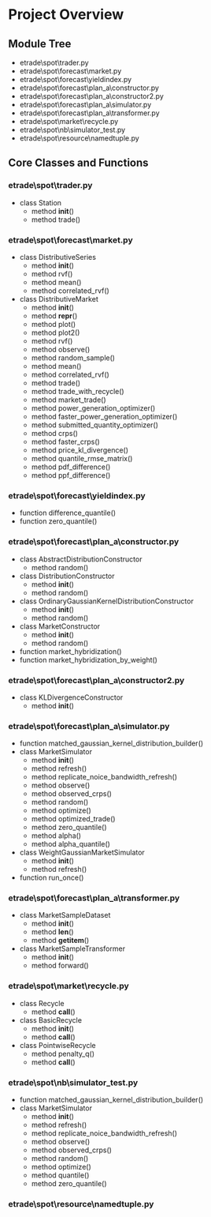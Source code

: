 # Project Overview

## Module Tree

- etrade\spot\trader.py
- etrade\spot\forecast\market.py
- etrade\spot\forecast\yieldindex.py
- etrade\spot\forecast\plan_a\constructor.py
- etrade\spot\forecast\plan_a\constructor2.py
- etrade\spot\forecast\plan_a\simulator.py
- etrade\spot\forecast\plan_a\transformer.py
- etrade\spot\market\recycle.py
- etrade\spot\nb\simulator_test.py
- etrade\spot\resource\namedtuple.py

## Core Classes and Functions

### etrade\spot\trader.py

- class Station
    - method __init__()
    - method trade()

### etrade\spot\forecast\market.py

- class DistributiveSeries
    - method __init__()
    - method rvf()
    - method mean()
    - method correlated_rvf()
- class DistributiveMarket
    - method __init__()
    - method __repr__()
    - method plot()
    - method plot2()
    - method rvf()
    - method observe()
    - method random_sample()
    - method mean()
    - method correlated_rvf()
    - method trade()
    - method trade_with_recycle()
    - method market_trade()
    - method power_generation_optimizer()
    - method faster_power_generation_optimizer()
    - method submitted_quantity_optimizer()
    - method crps()
    - method faster_crps()
    - method price_kl_divergence()
    - method quantile_rmse_matrix()
    - method pdf_difference()
    - method ppf_difference()

### etrade\spot\forecast\yieldindex.py

- function difference_quantile()
- function zero_quantile()

### etrade\spot\forecast\plan_a\constructor.py

- class AbstractDistributionConstructor
    - method random()
- class DistributionConstructor
    - method __init__()
    - method random()
- class OrdinaryGaussianKernelDistributionConstructor
    - method __init__()
    - method random()
- class MarketConstructor
    - method __init__()
    - method random()
- function market_hybridization()
- function market_hybridization_by_weight()

### etrade\spot\forecast\plan_a\constructor2.py

- class KLDivergenceConstructor
    - method __init__()

### etrade\spot\forecast\plan_a\simulator.py

- function matched_gaussian_kernel_distribution_builder()
- class MarketSimulator
    - method __init__()
    - method refresh()
    - method replicate_noice_bandwidth_refresh()
    - method observe()
    - method observed_crps()
    - method random()
    - method optimize()
    - method optimized_trade()
    - method zero_quantile()
    - method alpha()
    - method alpha_quantile()
- class WeightGaussianMarketSimulator
    - method __init__()
    - method refresh()
- function run_once()

### etrade\spot\forecast\plan_a\transformer.py

- class MarketSampleDataset
    - method __init__()
    - method __len__()
    - method __getitem__()
- class MarketSampleTransformer
    - method __init__()
    - method forward()

### etrade\spot\market\recycle.py

- class Recycle
    - method __call__()
- class BasicRecycle
    - method __init__()
    - method __call__()
- class PointwiseRecycle
    - method penalty_q()
    - method __call__()

### etrade\spot\nb\simulator_test.py

- function matched_gaussian_kernel_distribution_builder()
- class MarketSimulator
    - method __init__()
    - method refresh()
    - method replicate_noice_bandwidth_refresh()
    - method observe()
    - method observed_crps()
    - method random()
    - method optimize()
    - method quantile()
    - method zero_quantile()

### etrade\spot\resource\namedtuple.py

